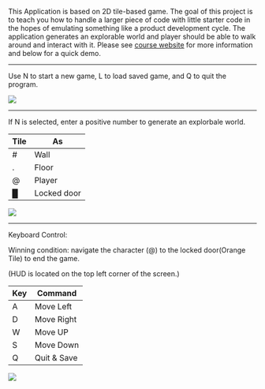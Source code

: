 This Application is based on 2D tile-based game. The goal of this project is to teach you how to handle a larger piece of code with little starter code in the hopes of emulating something like a product development cycle. The application generates an explorable world and player should be able to walk around and interact with it. Please see [course website](https://sp18.datastructur.es/materials/proj/proj2/proj2) for more information and below for a quick demo.

------------------------------------------------------------------------------------------------------------------------

Use N to start a new game, L to load saved game, and Q to quit the program.

![](https://media.giphy.com/media/Lnzq4ntI047o2s0WbD/giphy.gif)

------------------------------------------------------------------------------------------------------------------------

If N is selected, enter a positive number to generate an explorbale world. 

|Tile|As|
|----| -----|
|#|Wall|
|.|Floor|
|@|Player|
|█|Locked door|

![](https://media.giphy.com/media/35tVwIe6qVNRNedLEV/giphy.gif)

------------------------------------------------------------------------------------------------------------------------
Keyboard Control:

Winning condition: navigate the character (@) to the locked door(Orange Tile) to end the game.

(HUD is located on the top left corner of the screen.)

|Key|Command|
|----| -----|
|A|Move Left|
|D|Move Right|
|W|Move UP|
|S|Move Down|
|Q|Quit & Save|

![](https://media.giphy.com/media/yDYVwga9HGWLmF7iDH/giphy.gif)





